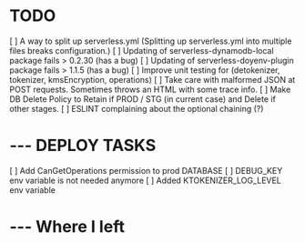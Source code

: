 # TODO

[ ] A way to split up serverless.yml (Splitting up serverless.yml into multiple files breaks configuration.)
[ ] Updating of serverless-dynamodb-local package fails > 0.2.30 (has a bug)
[ ] Updating of serverless-doyenv-plugin package fails > 1.1.5 (has a bug)
[ ] Improve unit testing for (detokenizer, tokenizer, kmsEncryption, operations)
[ ] Take care with malformed JSON at POST requests. Sometimes throws an HTML with some trace info.
[ ] Make DB Delete Policy to Retain if PROD / STG (in current case) and Delete if other stages.
[ ] ESLINT complaining about the optional chaining (?)

# --- DEPLOY TASKS

[ ] Add CanGetOperations permission to prod DATABASE
[ ] DEBUG_KEY env variable is not needed anymore
[ ] Added KTOKENIZER_LOG_LEVEL env variable

# --- Where I left
